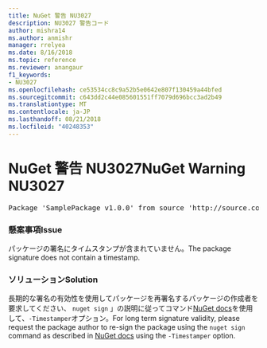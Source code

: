 ```yaml
---
title: NuGet 警告 NU3027
description: NU3027 警告コード
author: mishra14
ms.author: anmishr
manager: rrelyea
ms.date: 8/16/2018
ms.topic: reference
ms.reviewer: anangaur
f1_keywords:
- NU3027
ms.openlocfilehash: ce53534cc8c9a52b5e0642e807f130459a44bfed
ms.sourcegitcommit: c643dd2c44e085601551ff7079d696bcc3ad2b49
ms.translationtype: MT
ms.contentlocale: ja-JP
ms.lasthandoff: 08/21/2018
ms.locfileid: "40248353"
---
```

# <a name="nuget-warning-nu3027"></a><span data-ttu-id="a73fa-103">NuGet 警告 NU3027</span><span class="sxs-lookup"><span data-stu-id="a73fa-103">NuGet Warning NU3027</span></span>

<pre>Package 'SamplePackage v1.0.0' from source 'http://source.com/index.json': The signature should be timestamped to enable long-term signature validity after the certificate has expired.</pre>

### <a name="issue"></a><span data-ttu-id="a73fa-104">懸案事項</span><span class="sxs-lookup"><span data-stu-id="a73fa-104">Issue</span></span>

<span data-ttu-id="a73fa-105">パッケージの署名にタイムスタンプが含まれていません。</span><span class="sxs-lookup"><span data-stu-id="a73fa-105">The package signature does not contain a timestamp.</span></span>


### <a name="solution"></a><span data-ttu-id="a73fa-106">ソリューション</span><span class="sxs-lookup"><span data-stu-id="a73fa-106">Solution</span></span>

<span data-ttu-id="a73fa-107">長期的な署名の有効性を使用してパッケージを再署名するパッケージの作成者を要求してください、 `nuget sign` 」の説明に従ってコマンド[NuGet docs](https://docs.microsoft.com/en-us/nuget/create-packages/sign-a-package)を使用して、`-Timestamper`オプション。</span><span class="sxs-lookup"><span data-stu-id="a73fa-107">For long term signature validity, please request the package author to re-sign the package using the `nuget sign` command as described in [NuGet docs](https://docs.microsoft.com/en-us/nuget/create-packages/sign-a-package) using the `-Timestamper` option.</span></span>


